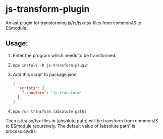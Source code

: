 # js-transform-plugin

An ast plugin for transforming js/ts/jsx/tsx files from commonJS to ESmodule.

## Usage:

1. Enter the program which needs to be transformed.

2. `npm install -D js-transform-plugin`

3. Add this script to package.json:

   ```json
   {
     "scripts": {
       "transform": "js-transform"
     }
   }
   ```

4. `npm run transform [absolute path]`

Then js/ts/jsx/tsx files in [absolute path] will be transform from commonJS to ESmodule recursively.
The default value of [absolute path] is process.cwd().
